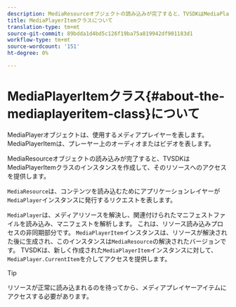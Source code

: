 ```yaml
---
description: MediaResourceオブジェクトの読み込みが完了すると、TVSDKはMediaPlayerItemクラスのインスタンスを作成して、そのリソースへのアクセスを提供します。
title: MediaPlayerItemクラスについて
translation-type: tm+mt
source-git-commit: 89bdda1d4bd5c126f19ba75a819942df901183d1
workflow-type: tm+mt
source-wordcount: '151'
ht-degree: 0%

---
```



# MediaPlayerItemクラス{#about-the-mediaplayeritem-class}について

MediaPlayerオブジェクトは、使用するメディアプレイヤーを表します。 MediaPlayerItemは、プレーヤー上のオーディオまたはビデオを表します。

MediaResourceオブジェクトの読み込みが完了すると、TVSDKはMediaPlayerItemクラスのインスタンスを作成して、そのリソースへのアクセスを提供します。

`MediaResource`は、コンテンツを読み込むためにアプリケーションレイヤーが`MediaPlayer`インスタンスに発行するリクエストを表します。

`MediaPlayer`は、メディアリソースを解決し、関連付けられたマニフェストファイルを読み込み、マニフェストを解析します。 これは、リソース読み込みプロセスの非同期部分です。 `MediaPlayerItem`インスタンスは、リソースが解決された後に生成され、このインスタンスは`MediaResource`の解決されたバージョンです。 TVSDKは、新しく作成された`MediaPlayerItem`インスタンスに対して、`MediaPlayer.CurrentItem`を介してアクセスを提供します。

>[!TIP]
>
>リソースが正常に読み込まれるのを待ってから、メディアプレイヤーアイテムにアクセスする必要があります。